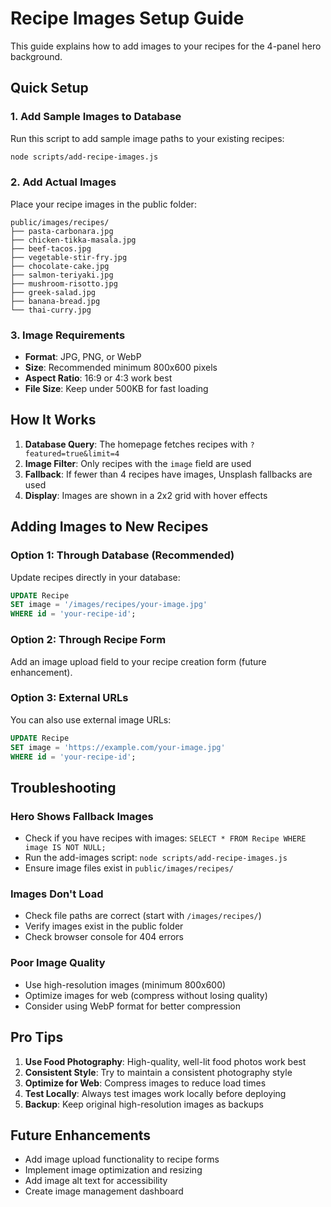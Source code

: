 # Recipe Images Setup Guide

This guide explains how to add images to your recipes for the 4-panel hero background.

## Quick Setup

### 1. Add Sample Images to Database
Run this script to add sample image paths to your existing recipes:

```bash
node scripts/add-recipe-images.js
```

### 2. Add Actual Images
Place your recipe images in the public folder:

```
public/images/recipes/
├── pasta-carbonara.jpg
├── chicken-tikka-masala.jpg
├── beef-tacos.jpg
├── vegetable-stir-fry.jpg
├── chocolate-cake.jpg
├── salmon-teriyaki.jpg
├── mushroom-risotto.jpg
├── greek-salad.jpg
├── banana-bread.jpg
└── thai-curry.jpg
```

### 3. Image Requirements
- **Format**: JPG, PNG, or WebP
- **Size**: Recommended minimum 800x600 pixels
- **Aspect Ratio**: 16:9 or 4:3 work best
- **File Size**: Keep under 500KB for fast loading

## How It Works

1. **Database Query**: The homepage fetches recipes with `?featured=true&limit=4`
2. **Image Filter**: Only recipes with the `image` field are used
3. **Fallback**: If fewer than 4 recipes have images, Unsplash fallbacks are used
4. **Display**: Images are shown in a 2x2 grid with hover effects

## Adding Images to New Recipes

### Option 1: Through Database (Recommended)
Update recipes directly in your database:

```sql
UPDATE Recipe 
SET image = '/images/recipes/your-image.jpg' 
WHERE id = 'your-recipe-id';
```

### Option 2: Through Recipe Form
Add an image upload field to your recipe creation form (future enhancement).

### Option 3: External URLs
You can also use external image URLs:

```sql
UPDATE Recipe 
SET image = 'https://example.com/your-image.jpg' 
WHERE id = 'your-recipe-id';
```

## Troubleshooting

### Hero Shows Fallback Images
- Check if you have recipes with images: `SELECT * FROM Recipe WHERE image IS NOT NULL;`
- Run the add-images script: `node scripts/add-recipe-images.js`
- Ensure image files exist in `public/images/recipes/`

### Images Don't Load
- Check file paths are correct (start with `/images/recipes/`)
- Verify images exist in the public folder
- Check browser console for 404 errors

### Poor Image Quality
- Use high-resolution images (minimum 800x600)
- Optimize images for web (compress without losing quality)
- Consider using WebP format for better compression

## Pro Tips

1. **Use Food Photography**: High-quality, well-lit food photos work best
2. **Consistent Style**: Try to maintain a consistent photography style
3. **Optimize for Web**: Compress images to reduce load times
4. **Test Locally**: Always test images work locally before deploying
5. **Backup**: Keep original high-resolution images as backups

## Future Enhancements

- Add image upload functionality to recipe forms
- Implement image optimization and resizing
- Add image alt text for accessibility
- Create image management dashboard